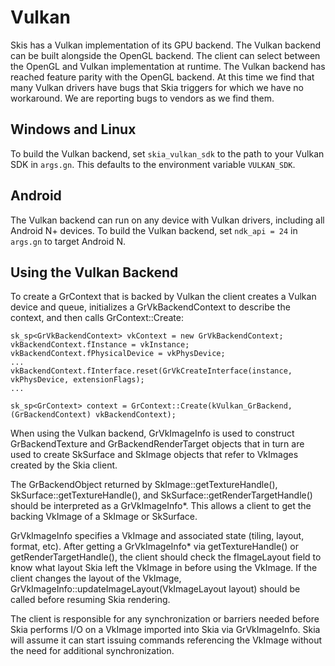 Vulkan
======

Skis has a Vulkan implementation of its GPU backend. The Vulkan backend can be
built alongside the OpenGL backend. The client can select between the OpenGL
and Vulkan implementation at runtime. The Vulkan backend has reached feature
parity with the OpenGL backend. At this time we find that many Vulkan drivers
have bugs that Skia triggers for which we have no workaround. We are reporting
bugs to vendors as we find them.

Windows and Linux
-----------------
To build the Vulkan backend, set `skia_vulkan_sdk` to the path to your Vulkan SDK in `args.gn`.
This defaults to the environment variable `VULKAN_SDK`.

Android
-------
The Vulkan backend can run on any device with Vulkan drivers, including all Android N+ devices.
To build the Vulkan backend, set `ndk_api = 24` in `args.gn` to target Android N.

Using the Vulkan Backend
------------------------

To create a GrContext that is backed by Vulkan the client creates a Vulkan device and queue, initializes a GrVkBackendContext to describe the context, and then calls GrContext::Create:

<!--?prettify lang=c++?-->
    sk_sp<GrVkBackendContext> vkContext = new GrVkBackendContext;
    vkBackendContext.fInstance = vkInstance;
    vkBackendContext.fPhysicalDevice = vkPhysDevice;
    ...
    vkBackendContext.fInterface.reset(GrVkCreateInterface(instance, vkPhysDevice, extensionFlags);
    ...

    sk_sp<GrContext> context = GrContext::Create(kVulkan_GrBackend, (GrBackendContext) vkBackendContext);

When using the Vulkan backend, GrVkImageInfo is used to construct GrBackendTexture
and GrBackendRenderTarget objects that in turn are used to create SkSurface and SkImage
objects that refer to VkImages created by the Skia client.

The GrBackendObject returned by SkImage::getTextureHandle(),
SkSurface::getTextureHandle(), and SkSurface::getRenderTargetHandle() should be
interpreted as a GrVkImageInfo*. This allows a client to get the backing VkImage
of a SkImage or SkSurface.

GrVkImageInfo specifies a VkImage and associated state (tiling, layout, format, etc).
After getting a GrVkImageInfo* via getTextureHandle() or
getRenderTargetHandle(), the client should check the fImageLayout field to know
what layout Skia left the VkImage in before using the VkImage. If the client
changes the layout of the VkImage,
GrVkImageInfo::updateImageLayout(VkImageLayout layout) should be called before
resuming Skia rendering.

The client is responsible for any synchronization or barriers needed before
Skia performs I/O on a VkImage imported into Skia via GrVkImageInfo.  Skia will
assume it can start issuing commands referencing the VkImage without the need
for additional synchronization.
